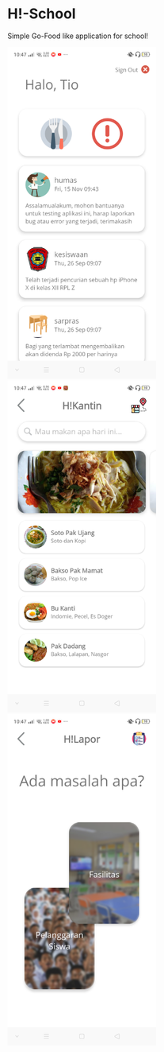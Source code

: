 # H!-School

Simple Go-Food like application for school!

<img src="screenshots/hinews.png" width="300"/>
<img src="screenshots/hikantin.png" width="300"/>
<img src="screenshots/hilapor.png" width="300"/>

